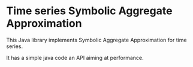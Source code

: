 Time series Symbolic Aggregate Approximation
====

This Java library implements Symbolic Aggregate Approximation for time series. 

It has a simple java code an API aiming at performance.
